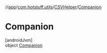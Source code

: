 //[app](../../../../index.md)/[com.hotstuff.utils](../../index.md)/[CSVHelper](../index.md)/[Companion](index.md)

# Companion

[androidJvm]\
object [Companion](index.md)
